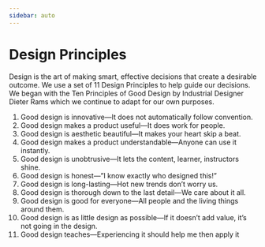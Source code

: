 ```yaml
---
sidebar: auto
---
```


# Design Principles

Design is the art of making smart, effective decisions that create a desirable outcome. We use a set of 11 Design Principles to help guide our decisions. We began with the Ten Principles of Good Design by Industrial Designer Dieter Rams which we continue to adapt for our own purposes.

1. Good design is innovative—It does not automatically follow convention.
1. Good design makes a product useful—It does work for people.
1. Good design is aesthetic beautiful—It makes your heart skip a beat.
1. Good design makes a product understandable—Anyone can use it instantly.
1. Good design is unobtrusive—It lets the content, learner, instructors shine.
1. Good design is honest—”I know exactly who designed this!”
1. Good design is long-lasting—Hot new trends don’t worry us.
1. Good design is thorough down to the last detail—We care about it all.
1. Good design is good for everyone—All people and the living things around them.
1. Good design is as little design as possible—If it doesn’t add value, it’s not going in the design.
1. Good design teaches—Experiencing it should help me then apply it

